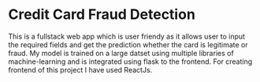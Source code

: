 # Credit Card Fraud Detection

This is a fullstack web app which is user friendy as it allows user to input the required fields and get the prediction whether the card is legitimate or fraud.
My model is trained on a large datset using multiple libraries of machine-learning and is integrated using flask to the frontend. For creating frontend of this project I have used ReactJs.
